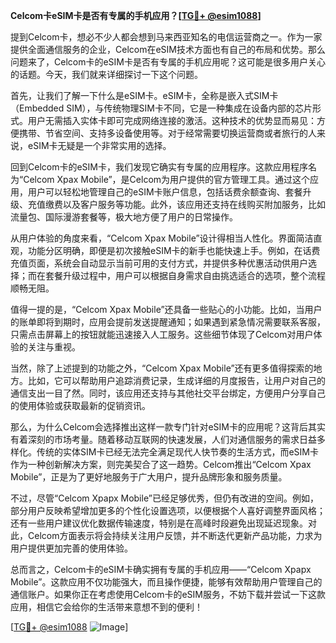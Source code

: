 **Celcom卡eSIM卡是否有专属的手机应用？[[TG💪+ @esim1088](https://t.me/s/esim1088)]**

提到Celcom卡，想必不少人都会想到马来西亚知名的电信运营商之一。作为一家提供全面通信服务的企业，Celcom在eSIM技术方面也有自己的布局和优势。那么问题来了，Celcom卡的eSIM卡是否有专属的手机应用呢？这可能是很多用户关心的话题。今天，我们就来详细探讨一下这个问题。

首先，让我们了解一下什么是eSIM卡。eSIM卡，全称是嵌入式SIM卡（Embedded SIM），与传统物理SIM卡不同，它是一种集成在设备内部的芯片形式。用户无需插入实体卡即可完成网络连接的激活。这种技术的优势显而易见：方便携带、节省空间、支持多设备使用等。对于经常需要切换运营商或者旅行的人来说，eSIM卡无疑是一个非常实用的选择。

回到Celcom卡的eSIM卡，我们发现它确实有专属的应用程序。这款应用程序名为“Celcom Xpax Mobile”，是Celcom为用户提供的官方管理工具。通过这个应用，用户可以轻松地管理自己的eSIM卡账户信息，包括话费余额查询、套餐升级、充值缴费以及客户服务等功能。此外，该应用还支持在线购买附加服务，比如流量包、国际漫游套餐等，极大地方便了用户的日常操作。

从用户体验的角度来看，“Celcom Xpax Mobile”设计得相当人性化。界面简洁直观，功能分区明确，即便是初次接触eSIM卡的新手也能快速上手。例如，在话费充值页面，系统会自动显示当前可用的支付方式，并提供多种优惠活动供用户选择；而在套餐升级过程中，用户可以根据自身需求自由挑选适合的选项，整个流程顺畅无阻。

值得一提的是，“Celcom Xpax Mobile”还具备一些贴心的小功能。比如，当用户的账单即将到期时，应用会提前发送提醒通知；如果遇到紧急情况需要联系客服，只需点击屏幕上的按钮就能迅速接入人工服务。这些细节体现了Celcom对用户体验的关注与重视。

当然，除了上述提到的功能之外，“Celcom Xpax Mobile”还有更多值得探索的地方。比如，它可以帮助用户追踪消费记录，生成详细的月度报告，让用户对自己的通信支出一目了然。同时，该应用还支持与其他社交平台绑定，方便用户分享自己的使用体验或获取最新的促销资讯。

那么，为什么Celcom会选择推出这样一款专门针对eSIM卡的应用呢？这背后其实有着深刻的市场考量。随着移动互联网的快速发展，人们对通信服务的需求日益多样化。传统的实体SIM卡已经无法完全满足现代人快节奏的生活方式，而eSIM卡作为一种创新解决方案，则完美契合了这一趋势。Celcom推出“Celcom Xpax Mobile”，正是为了更好地服务于广大用户，提升品牌形象和服务质量。

不过，尽管“Celcom Xpapx Mobile”已经足够优秀，但仍有改进的空间。例如，部分用户反映希望增加更多的个性化设置选项，以便根据个人喜好调整界面风格；还有一些用户建议优化数据传输速度，特别是在高峰时段避免出现延迟现象。对此，Celcom方面表示将会持续关注用户反馈，并不断迭代更新产品功能，力求为用户提供更加完善的使用体验。

总而言之，Celcom卡的eSIM卡确实拥有专属的手机应用——“Celcom Xpapx Mobile”。这款应用不仅功能强大，而且操作便捷，能够有效帮助用户管理自己的通信账户。如果你正在考虑使用Celcom卡的eSIM服务，不妨下载并尝试一下这款应用，相信它会给你的生活带来意想不到的便利！

[[TG💪+ @esim1088](https://t.me/s/esim1088) ![Image](https://i.postimg.cc/4NQfJmqS/Snipaste-2025-05-13-00-14-12.png)]